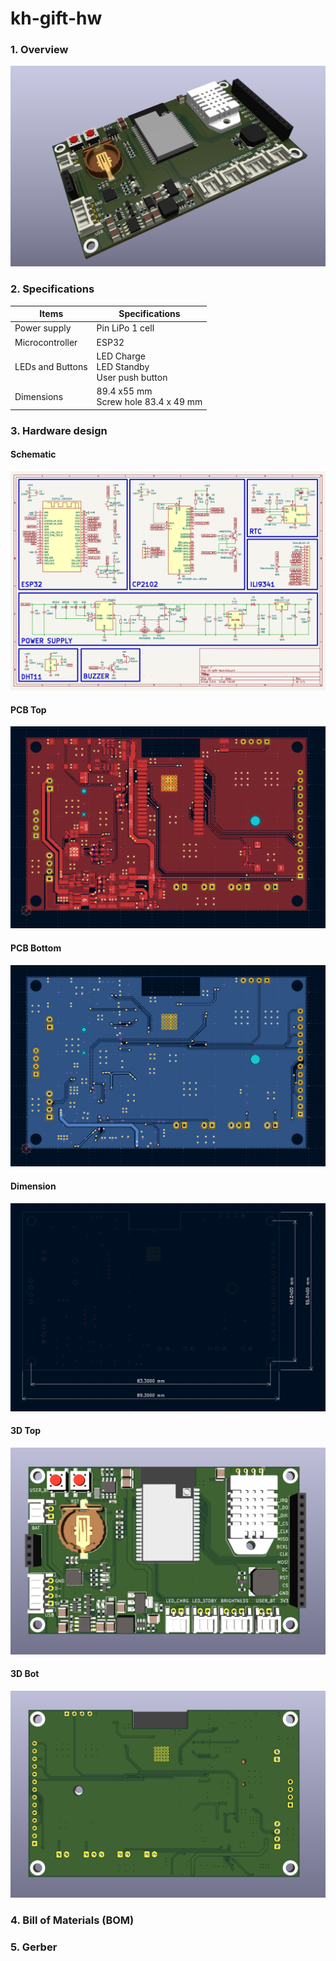 # kh-gift-hw

### 1. Overview

![3d_top](assets/demo/board_demo.png)

### 2. Specifications

| Items            | Specifications                                    |
| ---------------- | ------------------------------------------------- |
| Power supply     | Pin LiPo 1 cell                                   |
| Microcontroller  | ESP32                                             |
| LEDs and Buttons | LED Charge<br />LED Standby<br />User push button |
| Dimensions       | 89.4 x55 mm<br />Screw hole 83.4 x 49 mm          |

### 3. Hardware design

#### Schematic

[![schematic](assets/demo/schematic.png)](assets/demo/kh-gift-hw.pdf)

#### PCB Top

![3d_top](assets/demo/pcb_top.png)

#### PCB Bottom

![3d_top](assets/demo/pcb_bot.png)

#### Dimension

![3d_top](assets/demo/dimension.png)

#### 3D Top

![3d_top](assets/demo/3d_top.png)

#### 3D Bot

![3d_bot](assets/demo/3d_bot.png)

### 4. Bill of Materials (BOM)

### 5. Gerber